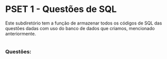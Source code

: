 # PSET 1 - Questões de SQL

Este subdiretório tem a função de armazenar todos os códigos de SQL das questões dadas com uso do banco de dados que criamos, mencionado anteriormente.

#
### Questões:

